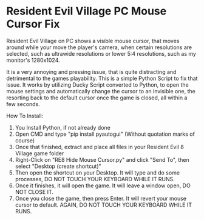# Resident Evil Village PC Mouse Cursor Fix
Resident Evil Village on PC shows a visible mouse cursor, that moves around while your move the player's camera, when certain resolutions are selected, such as ultrawide resolutions or lower 5:4 resolutions, such as my monitor's 1280x1024.



It is a very annoying and pressing issue, that is quite distracting and detrimental to the games playability. This is a simple Python Script to fix that issue. It works by utilizing Ducky Script converted to Python, to open the mouse settings and automatically change the cursor to an invisible one, the resorting back to the default cursor once the game is closed, all within a few seconds.

How To Install:
1. You Install Python, if not already done
2. Open CMD and type "pip install pyautogui" (Without quotation marks of course)
3. Once that finished, extract and place all files in your Resident Evil 8 Village game folder
4. Right-Click on "RE8 Hide Mouse Cursor.py" and click "Send To", then select "Desktop (create shortcut)"
5. Then open the shortcut on your Desktop. It will type and do some processes, DO NOT TOUCH YOUR KEYBOARD WHILE IT RUNS.
6. Once it finishes, it will open the game. It will leave a window open, DO NOT CLOSE IT.
7. Once you close the game, then press Enter. It will revert your mouse cursor to default. AGAIN, DO NOT TOUCH YOUR KEYBOARD WHILE IT RUNS.

